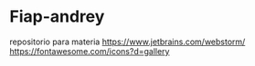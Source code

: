 # Fiap-andrey
repositorio para materia 
https://www.jetbrains.com/webstorm/
https://fontawesome.com/icons?d=gallery
